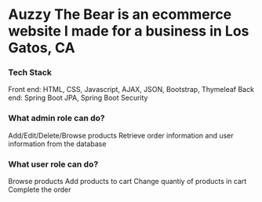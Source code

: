 # Auzzy The Bear is an ecommerce website I made for a business in Los Gatos, CA

### Tech Stack
Front end: HTML, CSS, Javascript, AJAX, JSON, Bootstrap, Thymeleaf
Back end: Spring Boot JPA, Spring Boot Security

### What admin role can do?
Add/Edit/Delete/Browse products
Retrieve order information and user information from the database

### What user role can do?
Browse products 
Add products to cart
Change quantiy of products in cart
Complete the order



